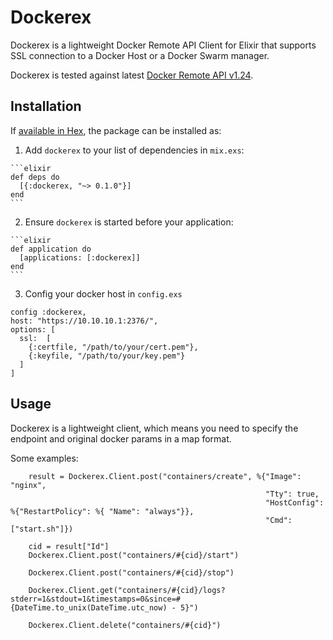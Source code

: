 # Dockerex

Dockerex is a lightweight Docker Remote API Client for Elixir that supports SSL connection to a Docker Host or a Docker Swarm manager.

 Dockerex is tested against latest [Docker Remote API v1.24](https://docs.docker.com/engine/reference/api/docker_remote_api_v1.24/).
 
## Installation

If [available in Hex](https://hex.pm/docs/publish), the package can be installed as:

  1. Add `dockerex` to your list of dependencies in `mix.exs`:

    ```elixir
    def deps do
      [{:dockerex, "~> 0.1.0"}]
    end
    ```

  2. Ensure `dockerex` is started before your application:

    ```elixir
    def application do
      [applications: [:dockerex]]
    end
    ```
  
  3. Config your docker host in `config.exs`
  
  ```
  config :dockerex,
  host: "https://10.10.10.1:2376/",
  options: [
    ssl:  [
      {:certfile, "/path/to/your/cert.pem"},
      {:keyfile, "/path/to/your/key.pem"}
    ]
  ]
  ```
  
## Usage
 Dockerex is a lightweight client, which means you need to specify the endpoint and original docker params in a map format.

 Some examples:


```
    result = Dockerex.Client.post("containers/create", %{"Image": "nginx",
                                                         "Tty": true,
                                                         "HostConfig": %{"RestartPolicy": %{ "Name": "always"}},
                                                         "Cmd": ["start.sh"]})

    cid = result["Id"]
    Dockerex.Client.post("containers/#{cid}/start")
    
    Dockerex.Client.post("containers/#{cid}/stop")
    
    Dockerex.Client.get("containers/#{cid}/logs?stderr=1&stdout=1&timestamps=0&since=#{DateTime.to_unix(DateTime.utc_now) - 5}")
    
    Dockerex.Client.delete("containers/#{cid}")
```

